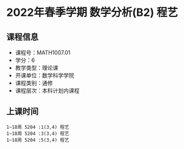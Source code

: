 # 2022年春季学期 数学分析(B2) 程艺






## 课程信息

- 课程号：MATH1007.01
- 学分：6
- 教学类型：理论课
- 开课单位：数学科学学院
- 课程类别：通修
- 课程层次：本科计划内课程

## 上课时间

```
1~18周 5204 :1(3,4) 程艺
1~18周 5204 :3(3,4) 程艺
1~18周 5204 :5(3,4) 程艺
```

